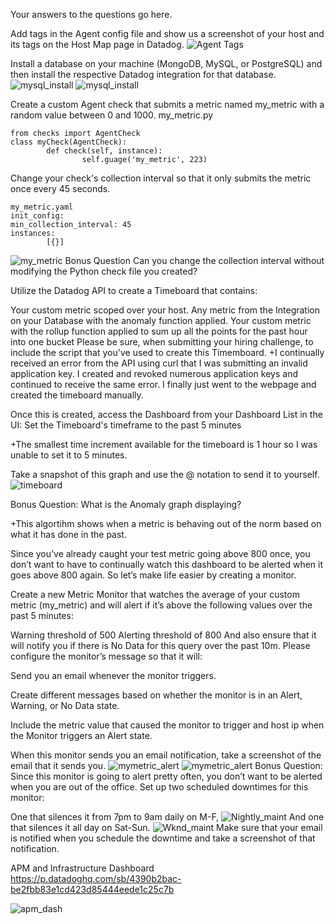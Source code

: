 Your answers to the questions go here.

Add tags in the Agent config file and show us a screenshot of your host and its tags on the Host Map page in Datadog.
![Agent Tags](images/Agent_Tags.png)

Install a database on your machine (MongoDB, MySQL, or PostgreSQL) and then install the respective Datadog integration for that database.
![mysql_install](images/mysql_install_1.png)
![mysql_install](images/mysql_install_2.png)

Create a custom Agent check that submits a metric named my_metric with a random value between 0 and 1000.
my_metric.py
```
from checks import AgentCheck
class myCheck(AgentCheck):
        def check(self, instance):
                self.guage('my_metric', 223)
```
Change your check's collection interval so that it only submits the metric once every 45 seconds.
```
my_metric.yaml
init_config:
min_collection_interval: 45
instances:
        [{}]
```
![my_metric](images/my_metric.png)
Bonus Question Can you change the collection interval without modifying the Python check file you created?

Utilize the Datadog API to create a Timeboard that contains:

Your custom metric scoped over your host.
Any metric from the Integration on your Database with the anomaly function applied.
Your custom metric with the rollup function applied to sum up all the points for the past hour into one bucket
Please be sure, when submitting your hiring challenge, to include the script that you've used to create this Timemboard.
+I continually received an error from the API using curl that I was submitting an invalid application key.  I created and revoked numerous application keys and continued to receive the same error.  I finally just went to the webpage and created the timeboard manually.

Once this is created, access the Dashboard from your Dashboard List in the UI:
Set the Timeboard's timeframe to the past 5 minutes

+The smallest time increment available for the timeboard is 1 hour so I was unable to set it to 5 minutes.

Take a snapshot of this graph and use the @ notation to send it to yourself.
![timeboard](images/timeboard.png)

Bonus Question: What is the Anomaly graph displaying?

+This algortihm shows when a metric is behaving out of the norm based on what it has done in the past.

Since you’ve already caught your test metric going above 800 once, you don’t want to have to continually watch this dashboard to be alerted when it goes above 800 again. So let’s make life easier by creating a monitor.

Create a new Metric Monitor that watches the average of your custom metric (my_metric) and will alert if it’s above the following values over the past 5 minutes:

Warning threshold of 500
Alerting threshold of 800
And also ensure that it will notify you if there is No Data for this query over the past 10m.
Please configure the monitor’s message so that it will:

Send you an email whenever the monitor triggers.

Create different messages based on whether the monitor is in an Alert, Warning, or No Data state.

Include the metric value that caused the monitor to trigger and host ip when the Monitor triggers an Alert state.

When this monitor sends you an email notification, take a screenshot of the email that it sends you.
![mymetric_alert](images/mymetric_alert1.png)
![mymetric_alert](images/mymetric_alert2.png)
Bonus Question: Since this monitor is going to alert pretty often, you don’t want to be alerted when you are out of the office. Set up two scheduled downtimes for this monitor:

One that silences it from 7pm to 9am daily on M-F,
![Nightly_maint](images/Nightly_maintenance.png)
And one that silences it all day on Sat-Sun.
![Wknd_maint](images/Wknd_maintenance.png)
Make sure that your email is notified when you schedule the downtime and take a screenshot of that notification.

APM and Infrastructure Dashboard
https://p.datadoghq.com/sb/4390b2bac-be2fbb83e1cd423d85444eede1c25c7b 

![apm_dash](images/Apm_infra_dash.png)

